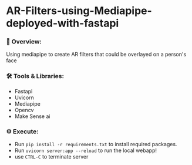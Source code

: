 # AR-Filters-using-Mediapipe-deployed-with-fastapi

### 🎯 **Overview:**
Using mediapipe to create AR filters that could be overlayed on a person's face

### 🛠️ **Tools & Libraries:**
* Fastapi
* Uvicorn
* Mediapipe
* Opencv
* Make Sense ai

### ⚙️ **Execute:**
* Run `pip install -r requirements.txt` to install required packages.
* Run `uvicorn server:app --reload` to run the local webapp!
* use `CTRL-C` to terminate server
